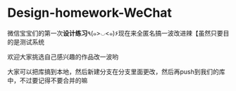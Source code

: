 # Design-homework-WeChat
微信宝宝们的第一次**设计练习**٩(๑>◡&lt;๑)۶现在来全匿名搞一波改进辣【虽然只要目的是测试系统

欢迎大家挑选自己感兴趣的作品改一波哟

大家可以把库搞到本地，然后新建分支在分支里面更改，然后再push到我们的库中，不过要记得不要合并的嘛
